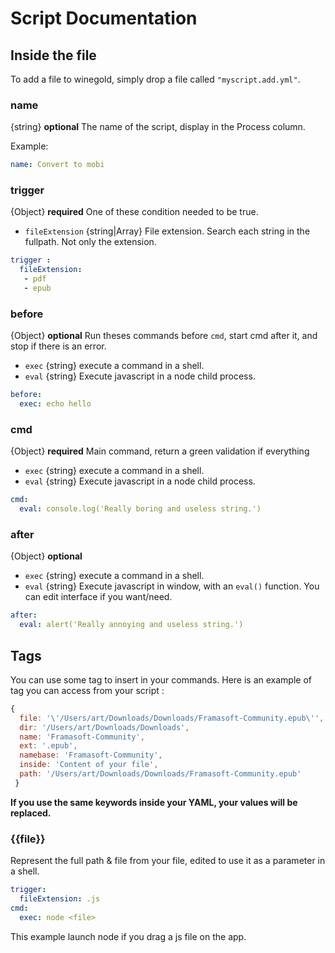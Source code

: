 # Script Documentation


## Inside the file

To add a file to winegold, simply drop a file called `"myscript.add.yml"`.

### name

{string} **optional** The name of the script, display in the Process column.

Example:

```yaml
name: Convert to mobi
```

### trigger

{Object} **required** One of these condition needed to be true.

* `fileExtension` {string|Array} File extension. Search each string in the fullpath. Not only the extension.

```yaml
trigger :
  fileExtension:
   - pdf
   - epub
```

### before

{Object} **optional** Run theses commands before `cmd`, start cmd after it, and stop if there is an error.

* `exec` {string} execute a command in a shell.
* `eval` {string} Execute javascript in a node child process.

```yaml
before:
  exec: echo hello
```

### cmd

{Object} **required** Main command, return a green validation if everything

* `exec` {string} execute a command in a shell.
* `eval` {string} Execute javascript in a node child process.

```yaml
cmd:
  eval: console.log('Really boring and useless string.')
```

### after

{Object} **optional**

* `exec` {string} execute a command in a shell.
* `eval` {string} Execute javascript in window, with an `eval()` function. You can edit interface if you want/need.

```yaml
after:
  eval: alert('Really annoying and useless string.')
```
## Tags

You can use some tag to insert in your commands. Here is an example of tag you can access from your script :

```js
{
  file: '\'/Users/art/Downloads/Downloads/Framasoft-Community.epub\'',
  dir: '/Users/art/Downloads/Downloads',
  name: 'Framasoft-Community',
  ext: '.epub',
  namebase: 'Framasoft-Community',
  inside: 'Content of your file',
  path: '/Users/art/Downloads/Downloads/Framasoft-Community.epub'
 }
```

**If you use the same keywords inside your YAML, your values will be replaced.**

### {{file}}

Represent the full path & file from your file, edited to use it as a parameter in a shell.

```yaml
trigger:
  fileExtension: .js
cmd:
  exec: node <file>
```

This example launch node if you drag a js file on the app.
